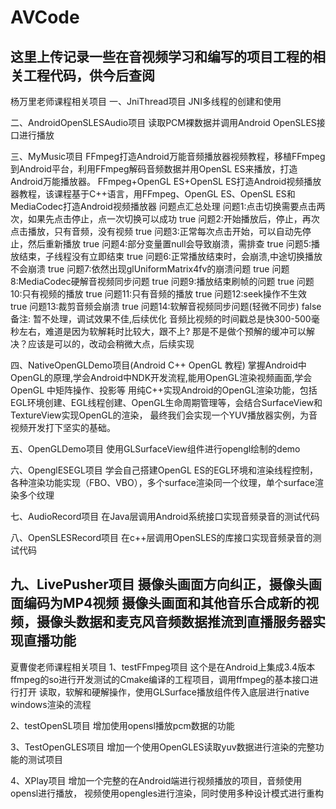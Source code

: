 # AVCode
这里上传记录一些在音视频学习和编写的项目工程的相关工程代码，供今后查阅
---------------------------------------------------------------------------------
杨万里老师课程相关项目
一、JniThread项目
JNI多线程的创建和使用

二、AndroidOpenSLESAudio项目
读取PCM裸数据并调用Android OpenSLES接口进行播放

三、MyMusic项目
FFmpeg打造Android万能音频播放器视频教程，移植FFmpeg到Android平台，利用FFmpeg解码音频数据并用OpenSL ES来播放，打造Android万能播放器。
FFmpeg+OpenGL ES+OpenSL ES打造Android视频播放器教程，该课程基于C++语言，用FFmpeg、OpenGL ES、OpenSL ES和MediaCodec打造Android视频播放器
问题点汇总处理
问题1:点击切换需要点击两次，如果先点击停止，点一次切换可以成功 true
问题2:开始播放后，停止，再次点击播放，只有音频，没有视频  true
问题3:正常每次点击开始，可以自动先停止，然后重新播放  true
问题4:部分变量置null会导致崩溃，需排查      true
问题5:播放结束，子线程没有立即结束  true
问题6:正常播放结束时，会崩溃,中途切换播放不会崩溃   true
问题7:依然出现glUniformMatrix4fv的崩溃问题  true
问题8:MediaCodec硬解音视频同步问题  true
问题9:播放结束刷帧的问题   true
问题10:只有视频的播放  true
问题11:只有音频的播放  true
问题12:seek操作不生效  true
问题13:裁剪音频会崩溃  true
问题14:软解音视频同步问题(轻微不同步) false  
备注:
暂不处理，调试效果不佳,后续优化
音频比视频的时间戳总是快300-500毫秒左右，难道是因为软解耗时比较大，跟不上?
那是不是做个预解的缓冲可以解决？应该是可以的，改动会稍微大点，后续实现

四、NativeOpenGLDemo项目(Android C++ OpenGL 教程)
掌握Android中OpenGL的原理,学会Android中NDK开发流程,能用OpenGL渲染视频画面,学会OpenGL 中矩阵操作、投影等
用纯C++实现Android的OpenGL渲染功能，包括EGL环境创建、EGL线程创建、OpenGL生命周期管理等，会结合SurfaceView和TextureView实现OpenGL的渲染，
最终我们会实现一个YUV播放器实例，为音视频开发打下坚实的基础。

五、OpenGLDemo项目
使用GLSurfaceView组件进行opengl绘制的demo

六、OpenglESEGL项目
学会自己搭建OpenGL ES的EGL环境和渲染线程控制，各种渲染功能实现（FBO、VBO），多个surface渲染同一个纹理，单个surface渲染多个纹理

七、AudioRecord项目
在Java层调用Android系统接口实现音频录音的测试代码

八、OpenSLESRecord项目
在c++层调用OpenSLES的库接口实现音频录音的测试代码

九、LivePusher项目
摄像头画面方向纠正，摄像头画面编码为MP4视频
摄像头画面和其他音乐合成新的视频，摄像头数据和麦克风音频数据推流到直播服务器实现直播功能
---------------------------------------------------------------------------------

夏曹俊老师课程相关项目
1、testFFmpeg项目
这个是在Android上集成3.4版本ffmpeg的so进行开发测试的Cmake编译的工程项目，调用ffmpeg的基本接口进行打开
读取，软解和硬解操作，使用GLSurface播放组件传入底层进行native windows渲染的流程

2、testOpenSL项目
增加使用opensl播放pcm数据的功能

3、TestOpenGLES项目
增加一个使用OpenGLES读取yuv数据进行渲染的完整功能的测试项目

4、XPlay项目
增加一个完整的在Android端进行视频播放的项目，音频使用opensl进行播放，
视频使用opengles进行渲染，同时使用多种设计模式进行重构